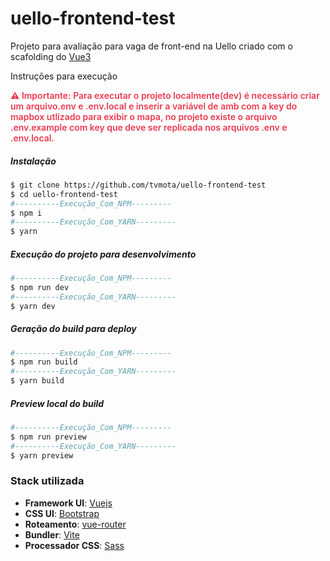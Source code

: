 # uello-frontend-test

Projeto para avaliação para vaga de front-end na Uello criado com o scafolding do [Vue3](https://github.com/vuejs/create-vue)

Instruções para execução

<span style="color:#EA394F;font-weight:600">⚠️ Importante: Para executar o projeto localmente(dev) é necessário criar um arquivo.env e .env.local e inserir a variável de amb com a key do mapbox utlizado para exibir o mapa, no projeto existe o arquivo .env.example com key que deve ser replicada nos arquivos .env e .env.local.</span>

##### Instalação
```bash
$ git clone https://github.com/tvmota/uello-frontend-test
$ cd uello-frontend-test
#----------Execução_Com_NPM---------
$ npm i
#----------Execução_Com_YARN---------
$ yarn
```
##### Execução do projeto para desenvolvimento
```bash
#----------Execução_Com_NPM---------
$ npm run dev
#----------Execução_Com_YARN---------
$ yarn dev
```
##### Geração do build para deploy
```bash
#----------Execução_Com_NPM---------
$ npm run build
#----------Execução_Com_YARN---------
$ yarn build
```
##### Preview local do build
```bash
#----------Execução_Com_NPM---------
$ npm run preview
#----------Execução_Com_YARN---------
$ yarn preview
```

### Stack utilizada

- **Framework UI**: [Vuejs](https://vuejs.org/)
- **CSS UI**: [Bootstrap](https://getbootstrap.com/)
- **Roteamento**: [vue-router](https://router.vuejs.org/)
- **Bundler**: [Vite](https://vitejs.dev/)
- **Processador CSS**: [Sass](https://sass-lang.com/)
